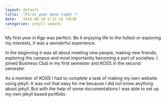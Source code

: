 ```yaml
---
layout: default
title:  "First year done right !"
date:   2018-06-10 5:22:16 +0530
categories: jekyll update
---
```

 My first year in Kgp was perfect. Be it enjoying life to the fullest or exploring my interests, it was a wonderful experience.
 
 In the beginning it was all about meeting new people, making new friends, exploring the campus and most importantly becoming a part of societies. I joined Business Club in my first semester and KOSS in the second semester. 

 As a member of KOSS I had to complete a task of making my own website using jekyll. It was not that easy for me because I did not know anything about jekyll. But with the help of some documentations I was able to set up my own jekyll based portfolio.
